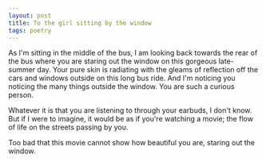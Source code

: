 ```yaml
---
layout: post
title: To the girl sitting by the window
tags: poetry
---
```


As I'm sitting in the middle of the bus, I am looking back towards the rear of the bus where you are staring out the window on this gorgeous late-summer day. Your pure skin is radiating with the gleams of reflection off the cars and windows outside on this long bus ride. And I'm noticing you noticing the many things outside the window. You are such a curious person. 

Whatever it is that you are listening to through your earbuds, I don't know. But if I were to imagine, it would be as if you're watching a movie; the flow of life on the streets passing by you. 

Too bad that this movie cannot show how beautiful you are, staring out the window.